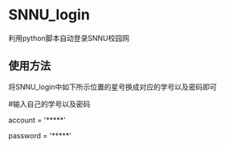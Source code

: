 # SNNU_login
利用python脚本自动登录SNNU校园网

## 使用方法
将SNNU_login中如下所示位置的星号换成对应的学号以及密码即可

#输入自己的学号以及密码

account = '*****'

password = '*****'


